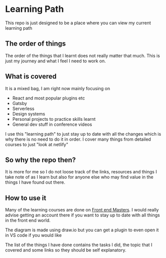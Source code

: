 # Learning Path

This repo is just designed to be a place where you can view my current learning path

## The order of things

The order of the things that I learnt does not really matter that much. This is just my journey and what I feel I need to work on.

## What is covered

It is a mixed bag, I am right now mainly focusing on

- React and most popular plugins etc
- Gatsby
- Serverless
- Design systems
- Personal projects to practice skills learnt
- General dev stuff in conference videos

I use this "learning path" to just stay up to date with all the changes which is why there is no need to do it in order. I cover many things from detailed courses to just "look at netlify"

## So why the repo then?

It is more for me so I do not loose track of the links, resources and things I take note of as I learn but also for anyone else who may find value in the things I have found out there.

## How to use it

Many of the learning courses are done on [Front end Masters](http://frontendmasters.com). I would really advise getting an account there if you want to stay up to date with all things in the front end world.

The diagram is made using draw.io but you can get a plugin to even open it in VS code if you would like

The list of the things I have done contains the tasks I did, the topic that I covered and some links so they should be self explanatory.
